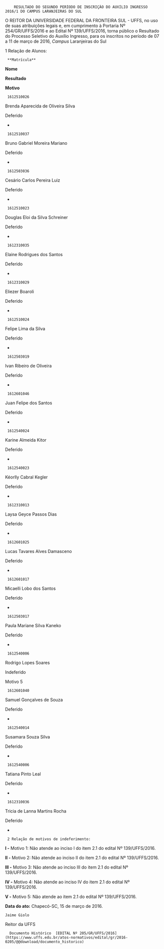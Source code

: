         RESULTADO DO SEGUNDO PERÍODO DE INSCRIÇÃO DO AUXÍLIO INGRESSO 2016/1 DO CAMPUS LARANJEIRAS DO SUL  

O REITOR DA UNIVERSIDADE FEDERAL DA FRONTEIRA SUL - UFFS, no uso de suas atribuições legais e, em cumprimento à Portaria Nº 254/GR/UFFS/2016 e ao Edital Nº 139/UFFS/2016, torna público o Resultado do Processo Seletivo do Auxílio Ingresso, para os inscritos no período de 07 a 11 de março de 2016, *Campus* Laranjeiras do Sul

 1 Relação de Alunos:

     **Matrícula**

   **Nome**

   **Resultado**

   **Motivo**

     1612510026

   Brenda Aparecida de Oliveira Silva

   Deferido

   -

     1612510037

   Bruno Gabriel Moreira Mariano

   Deferido

   -

     1612503036

   Cesário Carlos Pereira Luiz

   Deferido 

   -

     1612510023

   Douglas Eloi da Silva Schreiner

   Deferido 

   -

     1612310035

   Elaine Rodrigues dos Santos

   Deferido 

   -

     1612310029

   Eliezer Boaroli

   Deferido 

   -

     1612510024

   Felipe Lima da Silva

   Deferido 

   -

     1612503019

   Ivan Ribeiro de Oliveira 

   Deferido 

   -

     1612601046

   Juan Felipe dos Santos

   Deferido 

   -

     1612540024

   Karine Almeida Kitor

   Deferido 

   -

     1612540023

   Kéorlly Cabral Kegler

   Deferido 

   -

     1612310013

   Laysa Geyce Passos Dias

   Deferido 

   -

     1612601025

   Lucas Tavares Alves Damasceno

   Deferido

   -

     1612601017

   Micaelli Lobo dos Santos

   Deferido 

   -

     1612503017

   Paula Mariane Silva Kaneko

   Deferido

   -

     1612540006

   Rodrigo Lopes Soares

   Indeferido

   Motivo 5

     1612601040

   Samuel Gonçalves de Souza

   Deferido 

   -

     1612540014

   Susamara Souza Silva

   Deferido 

   -

     1612540006

   Tatiana Pinto Leal

   Deferido

   -

     1612310036

   Tricia de Lanna Martins Rocha

   Deferido 

   -

     2 Relação de motivos de indeferimento:

 **I -** Motivo 1: Não atende ao inciso I do item 2.1 do edital Nº 139/UFFS/2016.

 **II -** Motivo 2: Não atende ao inciso II do item 2.1 do edital Nº 139/UFFS/2016.

 **III -** Motivo 3: Não atende ao inciso III do item 2.1 do edital Nº 139/UFFS/2016.

 **IV -** Motivo 4: Não atende ao inciso IV do item 2.1 do edital Nº 139/UFFS/2016.

 **V -** Motivo 5: Não atende ao item 2.1 do edital Nº 139/UFFS/2016.

  

   **Data do ato:** Chapecó-SC, 15 de março de 2016.   
 

    Jaime Giolo   
 Reitor da UFFS 

      Documento Histórico  [EDITAL Nº 205/GR/UFFS/2016](https://www.uffs.edu.br/atos-normativos/edital/gr/2016-0205/@@download/documento_historico)     
      